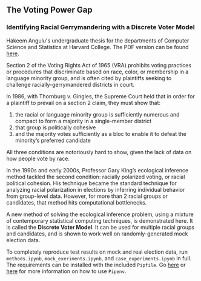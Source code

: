 ## The Voting Power Gap
### Identifying Racial Gerrymandering with a Discrete Voter Model

Hakeem Angulu's undergraduate thesis for the departments of Computer Science and Statistics at Harvard College. The PDF version can be found [here](writing/thesis.pdf).

Section 2 of the Voting Rights Act of 1965 (VRA) prohibits voting practices or procedures that discriminate based on race, color, or membership in a language minority group, and is often cited by plaintiffs seeking to challenge racially-gerrymandered districts in court.

In 1986, with Thornburg v. Gingles, the Supreme Court held that in order for a plaintiff to prevail on a section 2 claim, they must show that:

1. the racial or language minority group is sufficiently numerous and compact to form a majority in a single-member district
2. that group is politically cohesive
3. and the majority votes sufficiently as a bloc to enable it to defeat the minority’s preferred candidate

All three conditions are notoriously hard to show, given the lack of data on how people vote by race.

In the 1990s and early 2000s, Professor Gary King’s ecological inference method tackled the second condition: racially polarized voting, or racial political cohesion. His technique became the standard technique for analyzing racial polarization in elections by inferring individual behavior from group-level data. However, for more than 2 racial groups or candidates, that method hits computational bottlenecks.

A new method of solving the ecological inference problem, using a mixture of contemporary statistical computing techniques, is demonstrated here. It is called the **Discrete Voter Model**. It can be used for multiple racial groups and candidates, and is shown to work well on randomly-generated mock election data.

To completely reproduce test results on mock and real election data, run `methods.ipynb`, `mock_exeriments.ipynb`, and `case_experiments.ipynb` in full. The requirements can be installed with the included `Pipfile`. Go [here](https://realpython.com/pipenv-guide/) or [here](https://pipenv.kennethreitz.org/en/latest/) for more information on how to use `Pipenv`.
